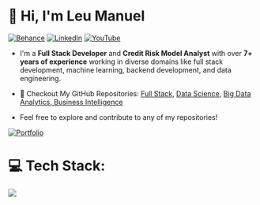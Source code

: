 # 👋 Hi, I'm Leu Manuel


[![Behance](https://img.shields.io/badge/Behance-1769ff?logo=behance&logoColor=white)](https://behance.net/leumanuel.vercel.app) [![LinkedIn](https://img.shields.io/badge/LinkedIn-%230077B5.svg?logo=linkedin&logoColor=white)](https://linkedin.com/in/https://www.linkedin.com/in/leu-manuel/) [![YouTube](https://img.shields.io/badge/YouTube-%23FF0000.svg?logo=YouTube&logoColor=white)](https://youtube.com/@https://www.youtube.com/@leua.manuel5180) 

- I'm a **Full Stack Developer** and **Credit Risk Model Analyst** with over **7+ years of experience** working in diverse domains like full stack development, machine learning, backend development, and data engineering.


-  💼 Checkout My GitHub Repositories: [Full Stack](https://github.com/your-username/system-design), [Data Science](https://github.com/your-username/low-level-design), [Big Data Analytics](https://github.com/your-username/leetcode-solutions),[ Business Intelligence](https://github.com/your-username/behavioral-interviews)

- Feel free to explore and contribute to any of my repositories!

<!-- Image Map Generated by http://www.image-map.net/ -->

[![Portfolio](https://github.com/Leupesquisa/Leupesquisa/blob/main/leumanuel_diagram.png)](https://github.com/Leupesquisa/FullStack-Development)



# 💻 Tech Stack:
![](https://github-readme-stats.vercel.app/api/top-langs/?username=Leupesquisa&theme=dark&hide_border=false&include_all_commits=false&count_private=false&layout=compact)
